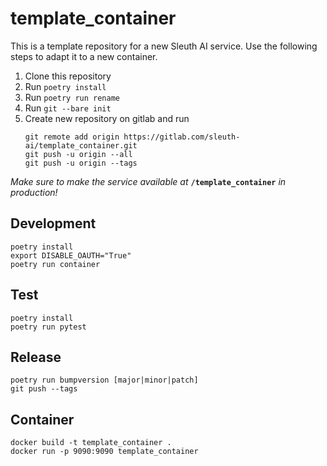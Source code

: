 # template_container

This is a template repository for a new Sleuth AI service.
Use the following steps to adapt it to a new container.

1. Clone this repository
2. Run ``poetry install``
3. Run ``poetry run rename``
4. Run ``git --bare init``
5. Create new repository on gitlab and run
    ```
    git remote add origin https://gitlab.com/sleuth-ai/template_container.git
    git push -u origin --all
    git push -u origin --tags
    ```

*Make sure to make the service available at* **``/template_container``** *in production!*

## Development
````
poetry install
export DISABLE_OAUTH="True"
poetry run container
````
## Test
````
poetry install
poetry run pytest
````
## Release
````
poetry run bumpversion [major|minor|patch]
git push --tags
````
## Container
````
docker build -t template_container .
docker run -p 9090:9090 template_container
````
